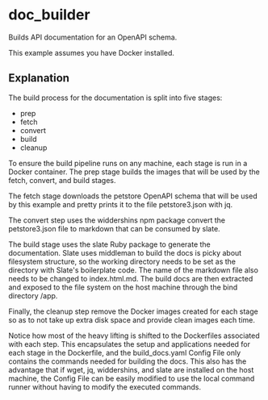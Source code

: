 # doc_builder

Builds API documentation for an OpenAPI schema.

This example assumes you have Docker installed.

## Explanation

The build process for the documentation is split into five stages:

* prep
* fetch
* convert
* build
* cleanup

To ensure the build pipeline runs on any machine, each stage is run in a Docker container. The prep stage builds the images that will be used by the fetch, convert, and build stages.

The fetch stage downloads the petstore OpenAPI schema that will be used by this example and pretty prints it to the file petstore3.json with jq.

The convert step uses the widdershins npm package convert the petstore3.json file to markdown that can be consumed by slate.

The build stage uses the slate Ruby package to generate the documentation. Slate uses middleman to build the docs is picky about filesystem structure, so the working directory needs to be set as the directory with Slate's boilerplate code. The name of the markdown file also needs to be changed to index.html.md. The build docs are then extracted and exposed to the file system on the host machine through the bind directory /app.

Finally, the cleanup step remove the Docker images created for each stage so as to not take up extra disk space and provide clean images each time.

Notice how most of the heavy lifting is shifted to the Dockerfiles associated with each step. This encapsulates the setup and applications needed for each stage in the Dockerfile, and the build_docs.yaml Config File only contains the commands needed for building the docs. This also has the advantage that if wget, jq, widdershins, and slate are installed on the host machine, the Config File can be easily modified to use the local command runner without having to modify the executed commands.
